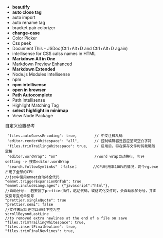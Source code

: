- **beautify**
- **auto close tag**
- auto import
- auto rename tag
- bracket pair colorizer
- **change-case**
- Color Picker
- Css peek
- Document This - JSDoc(Ctrl+Alt+D and Ctrl+Alt+D again)
- intellisense for CSS calss names in HTML
- **Markdown All in One**
- Markdown Preview Enhanced
- **Markdown Extended**
- Node.js Modules Intellisense
- npm 
- **npm intellisense**
- **open in browser**
- **Path Autocomplete**
- Path Intellisense
- Highlight Matching Tag
- **select highlight in minimap**
- View Node Package


自定义设置参考

```
 "files.autoGuessEncoding": true,        // 中文注释乱码
 "editor.renderWhitespace": "all",       // 控制编辑器是否应呈现空白字符
 "files.trimTrailingWhitespace": true,   // 启用后，将在保存文件时剪裁尾随空格
 "editor.wordWrap": "on"                 //word wrap自动换行, 打开setting -> 搜索editor.wordWrap
 "search.followSymlinks" ：false；       //CPU利用率100%的情况，两个rg.exe占用了全部的CPU    
//jsx中使用emmet自动补全代码
"emmet.triggerExpansionOnTab": true
"emmet.includeLanguages": {"javascript":"html"},
//自动分号:  若安装了prettier插件，粘贴代码，或格式化文件时，会自动添加分号，并由双引号变成单引号
"prettier.singleQuote": true
"prettier.semi": false
//文件末尾后还可以继续下拉为空
scrollBeyondLastLine
//to removed extra newlines at the end of a file on save
"files.trimTrailingWhitespace": true,
"files.insertFinalNewline": true,
"files.trimFinalNewlines": true,
```
